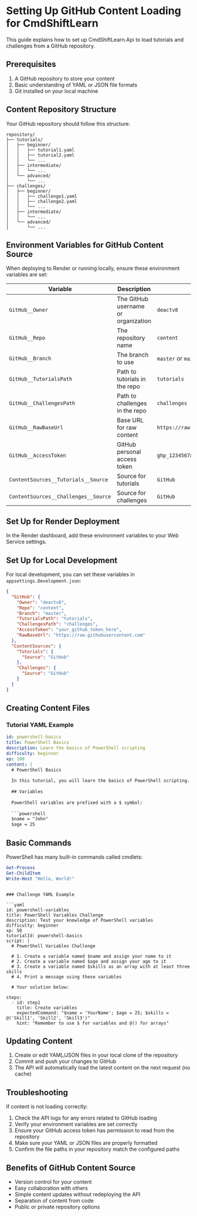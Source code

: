 # Setting Up GitHub Content Loading for CmdShiftLearn

This guide explains how to set up CmdShiftLearn.Api to load tutorials and challenges from a GitHub repository.

## Prerequisites

1. A GitHub repository to store your content
2. Basic understanding of YAML or JSON file formats
3. Git installed on your local machine

## Content Repository Structure

Your GitHub repository should follow this structure:

```
repository/
├── tutorials/
│   ├── beginner/
│   │   ├── tutorial1.yaml
│   │   ├── tutorial2.yaml
│   │   └── ...
│   ├── intermediate/
│   │   └── ...
│   └── advanced/
│       └── ...
├── challenges/
│   ├── beginner/
│   │   ├── challenge1.yaml
│   │   ├── challenge2.yaml
│   │   └── ...
│   ├── intermediate/
│   │   └── ...
│   └── advanced/
│       └── ...
```

## Environment Variables for GitHub Content Source

When deploying to Render or running locally, ensure these environment variables are set:

| Variable | Description | Example |
|----------|-------------|---------|
| `GitHub__Owner` | The GitHub username or organization | `deactv8` |
| `GitHub__Repo` | The repository name | `content` |
| `GitHub__Branch` | The branch to use | `master` or `main` |
| `GitHub__TutorialsPath` | Path to tutorials in the repo | `tutorials` |
| `GitHub__ChallengesPath` | Path to challenges in the repo | `challenges` |
| `GitHub__RawBaseUrl` | Base URL for raw content | `https://raw.githubusercontent.com` |
| `GitHub__AccessToken` | GitHub personal access token | `ghp_1234567890abcdef` |
| `ContentSources__Tutorials__Source` | Source for tutorials | `GitHub` |
| `ContentSources__Challenges__Source` | Source for challenges | `GitHub` |

## Set Up for Render Deployment

In the Render dashboard, add these environment variables to your Web Service settings.

## Set Up for Local Development

For local development, you can set these variables in `appsettings.Development.json`:

```json
{
  "GitHub": {
    "Owner": "deactv8",
    "Repo": "content",
    "Branch": "master",
    "TutorialsPath": "tutorials",
    "ChallengesPath": "challenges",
    "AccessToken": "your_github_token_here",
    "RawBaseUrl": "https://raw.githubusercontent.com"
  },
  "ContentSources": {
    "Tutorials": {
      "Source": "GitHub"
    },
    "Challenges": {
      "Source": "GitHub"
    }
  }
}
```

## Creating Content Files

### Tutorial YAML Example

```yaml
id: powershell-basics
title: PowerShell Basics
description: Learn the basics of PowerShell scripting
difficulty: beginner
xp: 100
content: |
  # PowerShell Basics
  
  In this tutorial, you will learn the basics of PowerShell scripting.
  
  ## Variables
  
  PowerShell variables are prefixed with a $ symbol:
  
  ```powershell
  $name = "John"
  $age = 25
  ```
  
  ## Basic Commands
  
  PowerShell has many built-in commands called cmdlets:
  
  ```powershell
  Get-Process
  Get-ChildItem
  Write-Host "Hello, World!"
  ```
```

### Challenge YAML Example

```yaml
id: powershell-variables
title: PowerShell Variables Challenge
description: Test your knowledge of PowerShell variables
difficulty: beginner
xp: 50
tutorialId: powershell-basics
script: |
  # PowerShell Variables Challenge
  
  # 1. Create a variable named $name and assign your name to it
  # 2. Create a variable named $age and assign your age to it
  # 3. Create a variable named $skills as an array with at least three skills
  # 4. Print a message using these variables
  
  # Your solution below:
  
steps:
  - id: step1
    title: Create variables
    expectedCommand: "$name = 'YourName'; $age = 25; $skills = @('Skill1', 'Skill2', 'Skill3')"
    hint: "Remember to use $ for variables and @() for arrays"
```

## Updating Content

1. Create or edit YAML/JSON files in your local clone of the repository
2. Commit and push your changes to GitHub
3. The API will automatically load the latest content on the next request (no cache)

## Troubleshooting

If content is not loading correctly:

1. Check the API logs for any errors related to GitHub loading
2. Verify your environment variables are set correctly
3. Ensure your GitHub access token has permission to read from the repository
4. Make sure your YAML or JSON files are properly formatted
5. Confirm the file paths in your repository match the configured paths

## Benefits of GitHub Content Source

- Version control for your content
- Easy collaboration with others
- Simple content updates without redeploying the API
- Separation of content from code
- Public or private repository options
